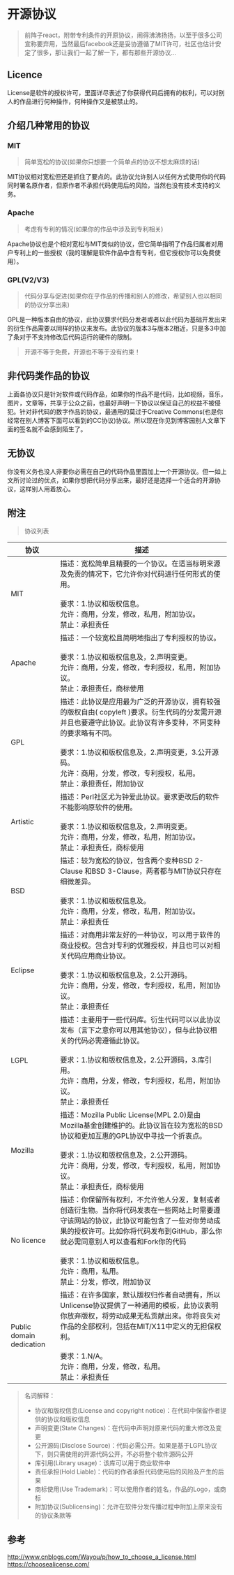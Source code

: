 # 开源协议

> 前阵子react，附带专利条件的开原协议，闹得沸沸扬扬，以至于很多公司宣称要弃用，当然最后facebook还是妥协遵循了MIT许可，社区也估计安定了很多，那让我们一起了解一下，都有那些开源协议...

## Licence

License是软件的授权许可，里面详尽表述了你获得代码后拥有的权利，可以对别人的作品进行何种操作，何种操作又是被禁止的。

## 介绍几种常用的协议

### MIT

> 简单宽松的协议(如果你只想要一个简单点的协议不想太麻烦的话)

MIT协议相对宽松但还是抓住了要点的。此协议允许别人以任何方式使用你的代码同时署名原作者，但原作者不承担代码使用后的风险，当然也没有技术支持的义务。

### Apache

> 考虑有专利的情况(如果你的作品中涉及到专利相关)

Apache协议也是个相对宽松与MIT类似的协议，但它简单指明了作品归属者对用户专利上的一些授权（我的理解是软件作品中含有专利，但它授权你可以免费使用）。

### GPL(V2/V3)

> 代码分享与促进(如果你在乎作品的传播和别人的修改，希望别人也以相同的协议分享出来)

GPL是一种版本自由的协议，此协议要求代码分发者或者以此代码为基础开发出来的衍生作品需要以同样的协议来发布。此协议的版本3与版本2相近，只是多3中加了条对于不支持修改后代码运行的硬件的限制。

> 开源不等于免费，开源也不等于没有约束！

## 非代码类作品的协议

上面各协议只是针对软件或代码作品，如果你的作品不是代码，比如视频，音乐，图片，文章等，共享于公众之前，也最好声明一下协议以保证自己的权益不被侵犯。针对非代码的数字作品的协议，最通用的莫过于Creative Commons(也是你经常在别人博客下面可以看到的CC协议)协议。所以现在你见到博客园别人文章下面的签名就不会感到陌生了。

## 无协议

你没有义务也没人非要你必需在自己的代码作品里面加上一个开源协议。但一如上文所讨论过的优点，如果你想把代码分享出来，最好还是选择一个适合的开源协议，这样别人用着放心。


## 附注

> 协议列表

|协议|描述|
|---|---|
| MIT | 描述：宽松简单且精要的一个协议。在适当标明来源及免责的情况下，它允许你对代码进行任何形式的使用。<br><br>要求：1.协议和版权信息。<br>允许：商用，分发，修改，私用，附加协议。<br>禁止：承担责任|
| Apache | 描述：一个较宽松且简明地指出了专利授权的协议。<br><br>要求：1.协议和版权信息及，2.声明变更。<br>允许：商用，分发，修改，专利授权，私用，附加协议。<br>禁止：承担责任，商标使用|
| GPL | 描述：此协议是应用最为广泛的开源协议，拥有较强的版权自由( copyleft )要求。衍生代码的分发需开源并且也要遵守此协议。此协议有许多变种，不同变种的要求略有不同。<br><br>要求：1.协议和版权信息及，2.声明变更，3.公开源码。<br>允许：商用，分发，修改，专利授权，私用。<br>禁止：承担责任，附加协议|
| Artistic | 描述：Perl社区尤为钟爱此协议。要求更改后的软件不能影响原软件的使用。<br><br>要求：1.协议和版权信息及，2.声明变更。<br>允许：商用，分发，修改，私用，附加协议。<br>禁止：承担责任，商标使用|
| BSD | 描述：较为宽松的协议，包含两个变种BSD 2-Clause 和BSD 3-Clause，两者都与MIT协议只存在细微差异。<br><br>要求：1.协议和版权信息及。<br>允许：商用，分发，修改，私用，附加协议。<br>禁止：承担责任|
| Eclipse | 描述：对商用非常友好的一种协议，可以用于软件的商业授权。包含对专利的优雅授权，并且也可以对相关代码应用商业协议。<br><br>要求：1.协议和版权信息及，2.公开源码。<br>允许：商用，分发，修改，专利授权，私用，附加协议。<br>禁止：承担责任|
| LGPL | 描述：主要用于一些代码库。衍生代码可以以此协议发布（言下之意你可以用其他协议），但与此协议相关的代码必需遵循此协议。<br><br>要求：1.协议和版权信息及，2.公开源码，3.库引用。<br>允许：商用，分发，修改，专利授权，私用，附加协议。<br>禁止：承担责任|
| Mozilla | 描述：Mozilla Public License(MPL 2.0)是由Mozilla基金创建维护的。此协议旨在较为宽松的BSD协议和更加互惠的GPL协议中寻找一个折衷点。<br><br>要求：1.协议和版权信息及，2.公开源码。<br>允许：商用，分发，修改，专利授权，私用，附加协议。<br>禁止：承担责任，商标使用|
| No licence | 描述：你保留所有权利，不允许他人分发，复制或者创造衍生物。当你将代码发表在一些网站上时需要遵守该网站的协议，此协议可能包含了一些对你劳动成果的授权许可。比如你将代码发布到GitHub，那么你就必需同意别人可以查看和Fork你的代码<br><br>要求：1.协议和版权信息。<br>允许：商用，私用。<br>禁止：分发，修改，附加协议|
| Public domain dedication | 描述：在许多国家，默认版权归作者自动拥有，所以Unlicense协议提供了一种通用的模板，此协议表明你放弃版权，将劳动成果无私贡献出来。你将丧失对作品的全部权利，包括在MIT/X11中定义的无担保权利。<br><br>要求：1.N/A。<br>允许：商用，分发，修改，私用。<br>禁止：承担责任|

> 名词解释：
> - 协议和版权信息(License and copyright notice)：在代码中保留作者提供的协议和版权信息
> - 声明变更(State Changes)：在代码中声明对原来代码的重大修改及变更
> - 公开源码(Disclose Source)：代码必需公开。如果是基于LGPL协议 下，则只需使用的开源代码公开，不必将整个软件源码公开
> - 库引用(Library usage)：该库可以用于商业软件中
> - 责任承担(Hold Liable)：代码的作者承担代码使用后的风险及产生的后果
> - 商标使用(Use Trademark)：可以使用作者的姓名，作品的Logo，或商标
> - 附加协议(Sublicensing)：允许在软件分发传播过程中附加上原来没有的协议条款等

## 参考
http://www.cnblogs.com/Wayou/p/how_to_choose_a_license.html
https://choosealicense.com/
